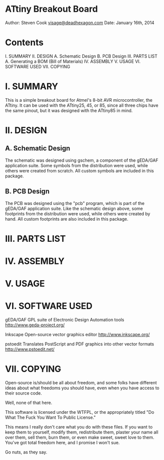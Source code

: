 ATtiny Breakout Board
=====================

Author: Steven Cook <visage@deadhexagon.com>
Date:   January 16th, 2014

Contents
========
  I. SUMMARY
 II. DESIGN
     A. Schematic Design
     B. PCB Design
III. PARTS LIST
     A. Generating a BOM (Bill of Materials)
 IV. ASSEMBLY
  V. USAGE
 VI. SOFTWARE USED
VII. COPYING



I. SUMMARY
==========
This is a simple breakout board for Atmel's 8-bit AVR microcontroller,
the ATtiny. It can be used with the ATtiny25, 45, or 85, since all
three chips have the same pinout, but it was designed with the ATtiny85
in mind.



II. DESIGN
==========

A. Schematic Design
-------------------
The schematic was designed using gschem, a component of the gEDA/GAF
application suite. Some symbols from the distribution were used, while
others were created from scratch. All custom symbols are included in
this package.

B. PCB Design
-------------
The PCB was designed using the "pcb" program, which is part of the
gEDA/GAF application suite. Like the schematic design above, some
footprints from the distribution were used, while others were created
by hand. All custom footprints are also included in this package.



III. PARTS LIST
===============



IV. ASSEMBLY
============



V. USAGE
========



VI. SOFTWARE USED
=================
gEDA/GAF
GPL suite of Electronic Design Automation tools
http://www.geda-project.org/

Inkscape
Open-source vector graphics editor 
http://www.inkscape.org/

pstoedit
Translates PostScript and PDF graphics into other vector formats
http://www.pstoedit.net/



VII. COPYING
============
Open-source is/should be all about freedom, and some folks have different
ideas about what freedoms you should have, even when you have access
to their source code.

Well, none of that here.

This software is licensed under the WTFPL, or the appropriately titled
"Do What The Fuck You Want To Public License."

This means I really don't care what you do with these files. If you want
to keep them to yourself, modify them, redistribute them, plaster your
name all over them, sell them, burn them, or even make sweet, sweet love
to them. You've got total freedom here, and I promise I won't sue.

Go nuts, as they say.

